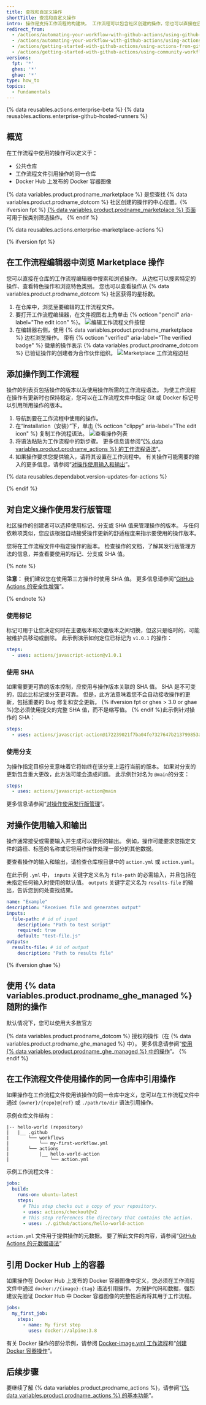 ```yaml
---
title: 查找和自定义操作
shortTitle: 查找和自定义操作
intro: 操作是支持工作流程的构建块。 工作流程可以包含社区创建的操作，您也可以直接在应用程序的仓库中创建您自己的操作。 本指南说明如何发现、使用和自定义操作。
redirect_from:
  - /actions/automating-your-workflow-with-github-actions/using-github-marketplace-actions
  - /actions/automating-your-workflow-with-github-actions/using-actions-from-github-marketplace-in-your-workflow
  - /actions/getting-started-with-github-actions/using-actions-from-github-marketplace
  - /actions/getting-started-with-github-actions/using-community-workflows-and-actions
versions:
  fpt: '*'
  ghes: '*'
  ghae: '*'
type: how_to
topics:
  - Fundamentals
---
```


{% data reusables.actions.enterprise-beta %}
{% data reusables.actions.enterprise-github-hosted-runners %}

## 概览

在工作流程中使用的操作可以定义于：

- 公共仓库
- 工作流程文件引用操作的同一仓库
- Docker Hub 上发布的 Docker 容器图像

{% data variables.product.prodname_marketplace %} 是您查找 {% data variables.product.prodname_dotcom %} 社区创建的操作的中心位置。{% ifversion fpt %} [{% data variables.product.prodname_marketplace %} 页面](https://github.com/marketplace/actions/)可用于按类别筛选操作。 {% endif %}

{% data reusables.actions.enterprise-marketplace-actions %}

{% ifversion fpt %}

## 在工作流程编辑器中浏览 Marketplace 操作

您可以直接在仓库的工作流程编辑器中搜索和浏览操作。 从边栏可以搜索特定的操作、查看特色操作和浏览特色类别。 您也可以查看操作从 {% data variables.product.prodname_dotcom %} 社区获得的星标数。

1. 在仓库中，浏览至要编辑的工作流程文件。
1. 要打开工作流程编辑器，在文件视图右上角单击 {% octicon "pencil" aria-label="The edit icon" %}。 ![编辑工作流程文件按钮](/assets/images/help/repository/actions-edit-workflow-file.png)
1. 在编辑器右侧，使用 {% data variables.product.prodname_marketplace %} 边栏浏览操作。 带有 {% octicon "verified" aria-label="The verified badge" %} 徽章的操作表示 {% data variables.product.prodname_dotcom %} 已验证操作的创建者为合作伙伴组织。 ![Marketplace 工作流程边栏](/assets/images/help/repository/actions-marketplace-sidebar.png)

## 添加操作到工作流程

操作的列表页包括操作的版本以及使用操作所需的工作流程语法。 为使工作流程在操作有更新时也保持稳定，您可以在工作流程文件中指定 Git 或 Docker 标记号以引用所用操作的版本。

1. 导航到要在工作流程中使用的操作。
1. 在“Installation（安装）”下，单击 {% octicon "clippy" aria-label="The edit icon" %} 复制工作流程语法。 ![查看操作列表](/assets/images/help/repository/actions-sidebar-detailed-view.png)
1. 将语法粘贴为工作流程中的新步骤。 更多信息请参阅“[{% data variables.product.prodname_actions %} 的工作流程语法](/actions/automating-your-workflow-with-github-actions/workflow-syntax-for-github-actions#jobsjob_idsteps)”。
1. 如果操作要求您提供输入，请将其设置在工作流程中。 有关操作可能需要的输入的更多信息，请参阅“[对操作使用输入和输出](/actions/learn-github-actions/finding-and-customizing-actions#using-inputs-and-outputs-with-an-action)”。

{% data reusables.dependabot.version-updates-for-actions %}

{% endif %}

## 对自定义操作使用发行版管理

社区操作的创建者可以选择使用标记、分支或 SHA 值来管理操作的版本。 与任何依赖项类似，您应该根据自动接受操作更新的舒适程度来指示要使用的操作版本。

您将在工作流程文件中指定操作的版本。 检查操作的文档，了解其发行版管理方法的信息，并查看要使用的标记、分支或 SHA 值。

{% note %}

**注意：** 我们建议您在使用第三方操作时使用 SHA 值。 更多信息请参阅“[GitHub Actions 的安全性增强](/actions/learn-github-actions/security-hardening-for-github-actions#using-third-party-actions)”。

{% endnote %}

### 使用标记

标记可用于让您决定何时在主要版本和次要版本之间切换，但这只是临时的，可能被维护员移动或删除。 此示例演示如何定位已标记为 `v1.0.1` 的操作：

```yaml
steps:
  - uses: actions/javascript-action@v1.0.1
```

### 使用 SHA

如果需要更可靠的版本控制，应使用与操作版本关联的 SHA 值。 SHA 是不可变的，因此比标记或分支更可靠。 但是，此方法意味着您不会自动接收操作的更新，包括重要的 Bug 修复和安全更新。 {% ifversion fpt or ghes > 3.0 or ghae %}您必须使用提交的完整 SHA 值，而不是缩写值。 {% endif %}此示例针对操作的 SHA：

```yaml
steps:
  - uses: actions/javascript-action@172239021f7ba04fe7327647b213799853a9eb89
```

### 使用分支

为操作指定目标分支意味着它将始终在该分支上运行当前的版本。 如果对分支的更新包含重大更改，此方法可能会造成问题。 此示例针对名为 `@main`的分支：

```yaml
steps:
  - uses: actions/javascript-action@main
```

更多信息请参阅“[对操作使用发行版管理](/actions/creating-actions/about-actions#using-release-management-for-actions)”。

## 对操作使用输入和输出

操作通常接受或需要输入并生成可以使用的输出。 例如，操作可能要求您指定文件的路径、标签的名称或它将用作操作处理一部分的其他数据。

要查看操作的输入和输出，请检查仓库根目录中的 `action.yml` 或 `action.yaml`。

在此示例 `.yml` 中， `inputs` 关键字定义名为 `file-path` 的必需输入，并且包括在未指定任何输入时使用的默认值。 `outputs` 关键字定义名为 `results-file` 的输出，告诉您到何处查找结果。

```yaml
name: "Example"
description: "Receives file and generates output"
inputs:
  file-path: # id of input
    description: "Path to test script"
    required: true
    default: "test-file.js"
outputs:
  results-file: # id of output
    description: "Path to results file"
```

{% ifversion ghae %}

## 使用 {% data variables.product.prodname_ghe_managed %} 随附的操作
默认情况下，您可以使用大多数官方

{% data variables.product.prodname_dotcom %} 授权的操作（在 {% data variables.product.prodname_ghe_managed %} 中）。 更多信息请参阅“[使用 {% data variables.product.prodname_ghe_managed %} 中的操作](/admin/github-actions/using-actions-in-github-ae)”。
{% endif %}

## 在工作流程文件使用操作的同一仓库中引用操作

如果操作在工作流程文件使用该操作的同一仓库中定义，您可以在工作流程文件中通过 ‌`{owner}/{repo}@{ref}` 或 `./path/to/dir` 语法引用操作。

示例仓库文件结构：

```
|-- hello-world (repository)
|   |__ .github
|       └── workflows
|           └── my-first-workflow.yml
|       └── actions
|           |__ hello-world-action
|               └── action.yml
```

示例工作流程文件：

```yaml
jobs:
  build:
    runs-on: ubuntu-latest
    steps:
      # This step checks out a copy of your repository.
      - uses: actions/checkout@v2
      # This step references the directory that contains the action.
      - uses: ./.github/actions/hello-world-action
```

`action.yml` 文件用于提供操作的元数据。 要了解此文件的内容，请参阅“[GitHub Actions 的元数据语法](/actions/creating-actions/metadata-syntax-for-github-actions)”

## 引用 Docker Hub 上的容器

如果操作在 Docker Hub 上发布的 Docker 容器图像中定义，您必须在工作流程文件中通过 `docker://{image}:{tag}` 语法引用操作。 为保护代码和数据，强烈建议先验证 Docker Hub 中 Docker 容器图像的完整性后再将其用于工作流程。

```yaml
jobs:
  my_first_job:
    steps:
      - name: My first step
        uses: docker://alpine:3.8
```

有关 Docker 操作的部分示例，请参阅 [Docker-image.yml 工作流程](https://github.com/actions/starter-workflows/blob/main/ci/docker-image.yml)和“[创建 Docker 容器操作](/articles/creating-a-docker-container-action)”。

## 后续步骤

要继续了解 {% data variables.product.prodname_actions %}，请参阅“[{% data variables.product.prodname_actions %} 的基本功能](/actions/learn-github-actions/essential-features-of-github-actions)”。
